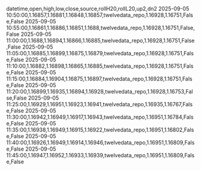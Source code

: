 datetime,open,high,low,close,source,rollH20,rollL20,up2,dn2
2025-09-05 10:50:00,1.16857,1.16881,1.16848,1.16857,twelvedata_repo,1.16928,1.16751,False,False
2025-09-05 10:55:00,1.16861,1.16886,1.16851,1.1688,twelvedata_repo,1.16928,1.16751,False,False
2025-09-05 11:00:00,1.1688,1.16894,1.16866,1.16885,twelvedata_repo,1.16928,1.16751,False,False
2025-09-05 11:05:00,1.16885,1.16899,1.16875,1.16879,twelvedata_repo,1.16928,1.16751,False,False
2025-09-05 11:10:00,1.16882,1.16898,1.16865,1.16885,twelvedata_repo,1.16928,1.16751,False,False
2025-09-05 11:15:00,1.16884,1.16904,1.16875,1.16897,twelvedata_repo,1.16928,1.16751,False,False
2025-09-05 11:20:00,1.16899,1.16935,1.16894,1.16928,twelvedata_repo,1.16928,1.16753,False,False
2025-09-05 11:25:00,1.16929,1.16951,1.16923,1.16941,twelvedata_repo,1.16935,1.16767,False,False
2025-09-05 11:30:00,1.16942,1.16949,1.16917,1.16943,twelvedata_repo,1.16951,1.16784,False,False
2025-09-05 11:35:00,1.16938,1.16949,1.16915,1.16922,twelvedata_repo,1.16951,1.16802,False,False
2025-09-05 11:40:00,1.16926,1.16949,1.16914,1.16946,twelvedata_repo,1.16951,1.16809,False,False
2025-09-05 11:45:00,1.16947,1.16952,1.16933,1.16939,twelvedata_repo,1.16951,1.16809,False,False
